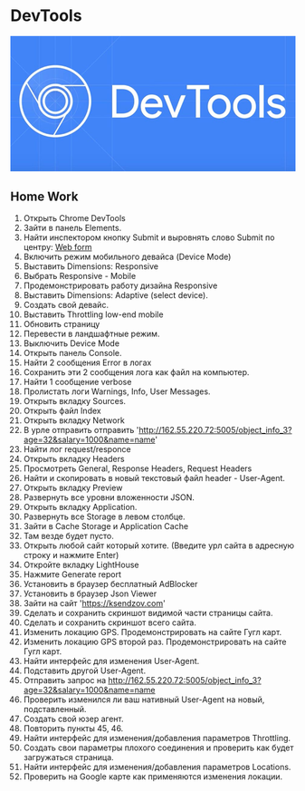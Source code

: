 # DevTools
![Header](https://github.com/SereJaPWNZ/DevTools/blob/master/assert/devtools.jpg)
## Home Work
1. Открыть Chrome DevTools
2. Зайти в панель Elements.
3. Найти инспектором кнопку Submit и выровнять слово Submit по центру: 
[Web form](http://itcareer.pythonanywhere.com/ "ITCareerToday Web form")
4. Включить режим мобильного девайса (Device Mode)
5. Выставить Dimensions: Responsive 
6. Выбрать Responsive - Mobile
7. Продемонстрировать работу дизайна Responsive
8. Выставить Dimensions: Adaptive (select device).
9. Создать свой девайс.
10. Выставить Throttling low-end mobile
11. Обновить страницу
12. Перевести в ландшафтные режим.
13. Выключить Device Mode
14. Открыть панель Console.
15. Найти 2 сообщения Error в логах
16. Сохранить эти 2 сообщения лога как файл на компьютер.
17. Найти 1 сообщение verbose
18. Пролистать логи Warnings, Info, User Messages.
19. Открыть вкладку Sources.
20. Открыть файл Index
21. Открыть вкладку Network
22. В урле отправить отправить 'http://162.55.220.72:5005/object_info_3?age=32&salary=1000&name=name'
23. Найти лог request/responce  
24. Открыть вкладку Headers
25. Просмотреть General, Response Headers, Request Headers
26. Найти и скопировать в новый текстовый файл header - User-Agent.
27. Открыть вкладку Preview
28. Развернуть все уровни вложенности JSON.
29. Открыть вкладку Application.
30. Развернуть все Storage в левом столбце.
31. Зайти в Cache Storage и Application Cache
32. Там везде будет пусто.
33. Открыть любой сайт который хотите. (Введите урл сайта в адресную строку и нажмите Enter)
34. Откройте вкладку LightHouse
35. Нажмите Generate report
36. Установить в браузер бесплатный AdBlocker
37. Установить в браузер Json Viewer
38. Зайти на сайт 'https://ksendzov.com'
39. Сделать и сохранить скриншот видимой части страницы сайта.
40. Сделать и сохранить скриншот всего сайта.
41. Изменить локацию GPS. Продемонстрировать на сайте Гугл карт.
42. Изменить локацию GPS второй раз. Продемонстрировать на сайте Гугл карт.
43. Найти интерфейс для изменения User-Agent.
44. Подставить другой User-Agent. 
45. Отправить запрос на http://162.55.220.72:5005/object_info_3?age=32&salary=1000&name=name
46. Проверить изменился ли ваш нативный User-Agent на новый, подставленный.
47. Создать свой юзер агент.
48. Повторить пункты 45, 46.
49. Найти интерфейс для изменения/добавления параметров Throttling.
50. Создать свои параметры плохого соединения и проверить как будет загружаться страница.
51. Найти интерфейс для изменения/добавления параметров Locations.
52. Проверить на Google карте как применяются изменения локации.